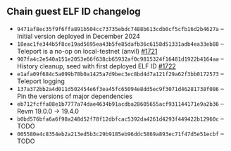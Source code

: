## Chain guest ELF ID changelog
  * `9471af8ec35f9f6ffa891b504cc73735ebdc7488b613cdb0cf5cfb16d2b4627a` – Initial version deployed in December 2024
  * `18eac1fe344b5f8ce19ad5695ea43b5fe85dafb36c6158d51331adb4ea33eb88` – Teleport is a no-op on local-testnet (anvil) [#1721](https://github.com/vlayer-xyz/vlayer/pull/1721)
  * `907fa4c2e540a151e2053e66f638cb65932af0c9815324f16481d1922b4164aa` – History cleanup, seed with first deployed ELF ID [#1722](https://github.com/vlayer-xyz/vlayer/pull/1722)
  * `e1afa09f684c5a099b78b0a1425a7d9bec3ec8bd4d7a121f29a62f3bb0172573` – Teleport logging
  * `137a372bb2a4d011d502454e6f3ea45fc65094e8dd5ec9f3071d46281738f086` – Pin the versions of major dependencies
  * `eb712fcffa08e1b7777a74dae4634b91acdba28605655acf931144171e9a2b36` – Revm 19.0.0 -> 19.4.0
  * `b0bd576bfa6a6f98a248d52f78f12dbfcac5392da4261d4293f449422b12960c` – TODO
  * `005580e4c8354eb2a213ed5b3c29b9185eb96ddc5869a893ec71f47d5e51ecbf` – TODO
